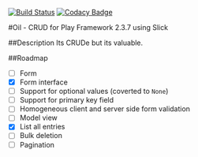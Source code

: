[![Build Status](https://travis-ci.org/Lasering/Oil.svg?branch=development)](https://travis-ci.org/Lasering/Oil)
[![Codacy Badge](https://www.codacy.com/project/badge/cdf918416f7a42468879c32850533a71)](https://www.codacy.com/public/davidduarte_331/Oil)

#Oil - CRUD for Play Framework 2.3.7 using Slick

##Description
Its CRUDe but its valuable.

##Roadmap
 - [ ] Form
  - [x] Form interface
  - [ ] Support for optional values (coverted to `None`)
  - [ ] Support for primary key field
  - [ ] Homogeneous client and server side form validation
 - [ ] Model view
  - [x] List all entries
  - [ ] Bulk deletion
  - [ ] Pagination
